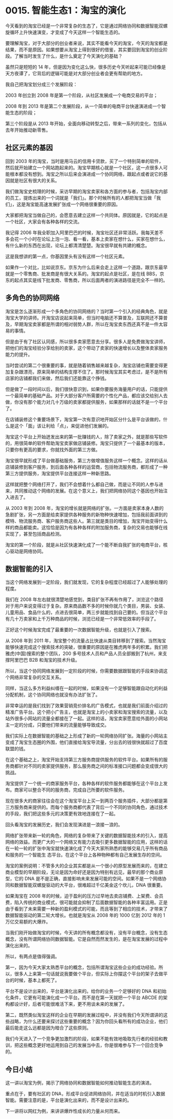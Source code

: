 # 0015. 智能生态1：淘宝的演化
今天看到的淘宝已经是一个非常复杂的生态了，它是通过网络协同和数据智能双螺旋循环上升快速演变，才变成了今天这样一个智能生态的。

要理解淘宝，对于大部分的创业者来说，其实不能看今天的淘宝，今天的淘宝都是结果，而不是原因。如果想要从淘宝上得到很好的借鉴，其实要回到淘宝的创业阶段。了解当时发生了什么，是什么奠定了今天演化的基础？

虽然只是短短的 14 年，但是因为变化这么快，很多历史今天听起来可能已经像是天方夜谭了，它背后的逻辑可能是对大部分创业者会更有帮助的地方。

我自己把淘宝划分成三个发展阶段：

2003 年创立到 2008 年是第一个阶段，从社区发展成一个电商交易的平台；

2008 年到 2013 年是第二个发展阶段，从一个简单的电商平台快速演进成一个智能生态的阶段；

第三个阶段是从 2013 年开始，全面向移动转型之后，带来一系列的变化，包括从去年开始推动新零售。

## 社区元素的基因
回到 2003 年的淘宝，当时是用马云的信用卡贷款，买了一个特别简单的软件，然后就开始建立一个网站跑起来的。淘宝早期核心就是一个社区，这一点很多人可能根本都没有想到。淘宝之所以后来会演进成一个协同网络，跟起点或者说它的基因就是社区有很大的关系。

我们做淘宝史梳理的时候，采访早期的淘宝卖家和各方面的参与者，包括淘宝内部的员工，提炼出来的一个词就是「我们」。那个时候所有的人都把淘宝当做「我们」，这是淘宝能高速发展扩张成一个网络很重要的原因。

大家都把淘宝当做自己的，会愿意去建立这样一个共同体。原因就是，它的起点是一个社区，大家会有各种各样的交流。

我记得 2006 年我全职加入阿里巴巴的时候，淘宝社区还非常活跃。我每天差不多会花一个小时在论坛上泡一泡、看一看，基本上卖家在想什么，买家在想什么，有什么新的东西在出现，论坛上都清清楚楚。淘宝很早就有共建的概念。

这是我想讲的第一点，你基因里头有没有这样一个社区元素。

如果作一个对比，比如说京东。京东为什么后来会走上这样一个道路，跟京东最早就是一个零售商、批发商是有很大关系的。淘宝的起点是社区，是在线 BBS，京东的起点其实是线下批发商、零售商，所以后面两者的演进路径是完全不一样的。

## 多角色的协同网络
淘宝是怎么逐渐形成一个多角色的协同网络的？当时第一个引入的经典角色，就是淘宝大学的讲师。开淘宝店说起来简单，但当时电脑还不算普及，互联网还不算普及，早期淘宝卖家都是所谓的相对弱势人群，所以在淘宝卖东西还真不是一件太容易的事情。

但是由于有了社区认同感，所以很多卖家愿意去分享。很多人是免费做淘宝讲师，把他们的淘宝经验分享给别的卖家，这个带动了卖家的快速增长以及整体卖家服务能力的提升。

当时尝试的第二个很重要的事，就是随着销售越来越复杂，淘宝店铺也需要变得更加复杂跟漂亮，原来简单的结构支撑不住了。那时候淘宝其实考虑过，是不是所有店家的店铺都我们来做，然后我们还能靠这个挣钱。

但是做了一段时间以后，我们很快意识到，如果你要服务海量用户的话，只能提供一个最简单的基础产品。对于大部分客户所需要的个性化产品，都应该交给别人去做，你没有那个能力对几十万级的卖家都提供服务，如果那样的话就不是一个平台了。

在店铺装修这个重要场景下，淘宝第一次有意识地开始区分什么是平台该做的，什么是这个「面」该让利给「点」，来促进他们发展的。

淘宝这个平台上开始迸发出来的第一批赚钱的人，除了卖家之外，就是那些写软件的，用很简单的软件帮助淘宝卖家做店铺装修。淘宝只提供了一个最基本的版本，只要你有更高的要求，你就找外面的第三方做。

淘宝很早就形成了平台做基础服务，第三方做增值服务这样一个概念。这样的话从店铺装修到客户服务，到后面各种各样的运营商，包括物流服务商，都形成了一种第三方提供服务，淘宝提供平台连接这样一种新思路。

这样就把整个网络打开了，我们不会想着什么都自己做，而是让不同的人参与进来，共同推动这个网络的发展。在这个意义上，我们把网络协同这个基因也开始注入进去了。

从 2003 年到 2008 年，淘宝的增长就是网络的扩张。一方面是卖家本身人数的急剧扩张，另一方面是给卖家提供各种服务的新物种快速增加，包括我前面讲到的模特、物流服务商、客户服务商这些人。第三就是类目的增加，淘宝开始变得什么样的商品都能卖。这恰恰是因为有各种各样的附加服务商，复杂的交易也能够在线实现了，甚至包括商品检测。

淘宝的第一个阶段，就是从社区快速演化成了一个能不断自我扩张的电商平台，核心驱动是网络协同。

## 数据智能的引入
当这个网络发展到一定阶段，我们就发现，它的复杂程度已经超过了人能够处理的程度。

我们在 2008 年左右就很清楚地感觉到，类目扩张不再有作用了，浏览这个路径对于用户来说变得过于复杂。原来商品数不多的时候你就几个类目，男装、女装、儿童用品、食品什么的，点进去很简单，两三步就能找到自己要的。但当这个平台有几十万卖家和上千万种商品的时候，浏览已经是一个非常低效率的手段了。

正好这个时候淘宝完成了最重要的一次数据智能升级，也就是引入了搜索。

从 2008 年到 2011 年，淘宝整个的流量占比快速从类目转移到了搜索。当然淘宝能够快速完成这个搜索技术的突破，很重要的原因是在雅虎两年多的积累。我们把雅虎(中国)搜索的整个团队，200 多号技术人员和产品人员全部搬到了杭州，来支撑阿里巴巴 B2B 和淘宝的技术升级。

所以，当这个协同网络发展到一定阶段的时候，你需要数据跟智能的手段来协调这个网络非常复杂的交互关系。

同样，当这么多方利益纠缠在一起的时候，如果没有一个足够智能跟自动化的利益分配机制，这个协同网络也就没有办法扩张了。

非常幸运的是我们找到了效果营销竞价排名的广告模式，也就是我们前面介绍过的精准广告平台。这个把小广告主，也就是淘宝上的小卖家和淘宝搜索的流量，以及站外很多小网站的流量全都接在了一起。这样的话，淘宝卖家愿意给外面的小网站主一定的分成，只要他们带来的流量能够导致成交。

我们实际上在数据智能的基础之上形成了新的一轮网络协同扩张。海量的小网站主变成了淘宝生态圈的外围，他们直接给淘宝导流量，分出去的钱很快就超过了百度联盟的钱。

在这个基础之上，淘宝开始支持第三方服务商提供服务的软件平台。如果所有的服务商都针对不同的卖家提供服务，那么服务商之间的标准接口问题都会变成很大的挑战。

淘宝提供了一个统一的商家服务平台，各种各样的软件服务都能够在这个平台上发布。商家可以整合不同的服务商，完成自己所要的软件服务。

现在很多大的商家往往会在这个淘宝平台上买一到两百个服务插件，大部分都是第三方服务商来提供的。而每个服务商都代表了背后一个不同的协同角色，通过技术的手段，我们把这些多元的决策更有效地连接在了一起。

回头看淘宝的发展历史，我们会发现演进是一浪接一浪的。

网络扩张带来新一轮的角色，网络的复杂带来了关键的数据智能技术的引入，提高网络的效益。而更广大的一个网络又有能力去吸引更多数据智能的应用，这样的话在一轮一轮的扩张中淘宝就快速演化成了今天大家所熟悉的能够交易几乎所有商品和服务的一个智能生
态平台。在这个平台上各种物种都有自己发展生存的空间。

淘宝的案例说明：不管多大的企业其实都是从一个很小的原型发展而来的，在建立商业模型的早期阶段，无论是因为命好还是因为特别有远见，最早的那个商业原型，它的 DNA 是不是正确，直接影响未来发展可能的空间。如果不是一个网络协同和数据智能双螺旋驱动的大平台，很难超过千亿美金这个坎儿，DNA 很重要。

如果淘宝在 2008 年的时候，迫于盈利的压力过早地去卖店铺费、上架费、会员费，陷入传统的商业模式，很可能就会抑制了后面数据智能的各种丰富运用。正是由于看到了未来需要一种新的盈利模式的可能，而且等到了相应的技术，才带来了数据智能驱动的第二轮大增长。也就是淘宝从 2008 年的 1000 亿到 2012 年的 1 万亿交易额的大爆炸。

当我们刚开始做淘宝的时候，今天讲的所有概念都没有，没有平台概念，没有生态概念，没有所谓网络协同数据智能。它是自然而然发生的，是在淘宝发展的过程中演化出来的。

所以，有两点是值得强调。

第一，因为今天大家太熟悉平台的概念，包括所谓淘宝这些企业的成功经验。所以，很多人上来第一句话就说我要做个平台，但实际上你摆这个平台的架子去做平台的时候，基本上都死了。

平台不是设计出来的，平台是演化出来的。给你的业务一个足够好的 DNA 和初始化条件，它更有可能演化成一个平台。而不是在第一天就把一个平台 ABCDE 的架构都设计好，后者可能很难活下来，更不用谈未来的发展了。

第二，既然类似淘宝这样的企业在早期的发展过程中，并没有我们今天所谓讲的这些战略，为什么还要来探讨这些重要的概念？因为你回头看所有的成功企业，他们最后能走这么远都是因为暗合了这些原则。

我们今天进入了一个竞争更加激烈的阶段，如果不能有效地吸取先行者的经验和教训，把这些概念更好地运用到自己的发展当中去，你是很难参与下一个回合竞争的。

## 今日小结
这一讲以淘宝为例，揭示了网络协同和数据智能如何推动智能生态的演进。

重点在于，要有社区的 DNA，形成平台促进网络协同，并在适当的时机引入数据智能。需要注意的是，平台是演化出来的，而不是设计出来的。

下一讲将以网红为例，来讲讲爆炸性成长的力量从何而来。